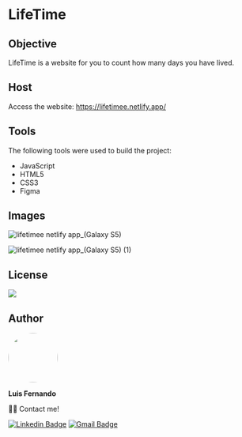 # LifeTime

## Objective
LifeTime is a website for you to count how many days you have lived.

## Host

Access the website: https://lifetimee.netlify.app/
 
## Tools

The following tools were used to build the project:

- JavaScript
- HTML5
- CSS3
- Figma

## Images

![lifetimee netlify app_(Galaxy S5)](https://user-images.githubusercontent.com/67171626/130481904-3531205c-bd3f-4ddc-a6d0-46c9de09a317.png)

![lifetimee netlify app_(Galaxy S5) (1)](https://user-images.githubusercontent.com/67171626/130481932-104c75c6-cdef-4d7c-96ff-3ddc72327f87.png)


## License
<img src="https://img.shields.io/github/license/luisfernandodass/lifetime"/>

## Author

 <img style="border-radius: 50%;" src="https://avatars.githubusercontent.com/u/67171626?s=460&u=609fc063322b859752a5675bd4e17657e650a389&v=4" width="100px;" alt=""/>
 
 <b>Luis Fernando</b>
 
👋🏽 Contact me!

[![Linkedin Badge](https://img.shields.io/badge/-Luis-blue?style=flat-square&logo=Linkedin&logoColor=white&link=https://www.linkedin.com/in/luisfernando/)](https://www.linkedin.com/in/luisfernando/) 
[![Gmail Badge](https://img.shields.io/badge/-luisfernandodass@gmail.com-c14438?style=flat-square&logo=Gmail&logoColor=white&link=mailto:luisfernandodass@gmail.com)](mailto:luisfernandodass@gmail.com)
